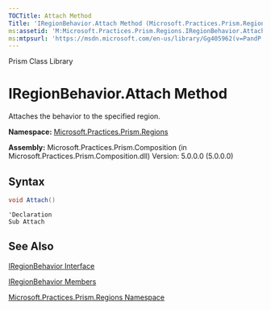 ```yaml
---
TOCTitle: Attach Method
Title: 'IRegionBehavior.Attach Method (Microsoft.Practices.Prism.Regions)'
ms:assetid: 'M:Microsoft.Practices.Prism.Regions.IRegionBehavior.Attach'
ms:mtpsurl: 'https://msdn.microsoft.com/en-us/library/Gg405962(v=PandP.50)'
---
```


Prism Class Library

IRegionBehavior.Attach Method
=================================

Attaches the behavior to the specified region.

**Namespace:** [Microsoft.Practices.Prism.Regions](https://msdn.microsoft.com/en-us/library/microsoft.practices.prism.regions(v=pandp.50))

**Assembly:** Microsoft.Practices.Prism.Composition (in Microsoft.Practices.Prism.Composition.dll) Version: 5.0.0.0 (5.0.0.0)

Syntax
------

```C#
void Attach()
```

```VB
'Declaration
Sub Attach
```

See Also
--------


[IRegionBehavior Interface](https://msdn.microsoft.com/en-us/library/microsoft.practices.prism.regions.iregionbehavior(v=pandp.50))

[IRegionBehavior Members](https://msdn.microsoft.com/en-us/library/microsoft.practices.prism.regions.iregionbehavior_members(v=pandp.50))

[Microsoft.Practices.Prism.Regions Namespace](https://msdn.microsoft.com/en-us/library/microsoft.practices.prism.regions(v=pandp.50))
